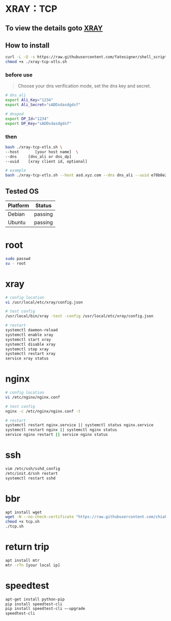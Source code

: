 # XRAY：TCP
## To view the details goto [XRAY](https://github.com/XTLS/Xray-core) 

## How to install

```bash
curl -L -O -s https://raw.githubusercontent.com/fatesigner/shell_scripts/master/xray-tcp-xtls/xray-tcp-xtls.sh
chmod +x ./xray-tcp-xtls.sh
```

### before use
> Choose your dns verification mode, set the dns key and secret.

```bash
# dns_ali
export Ali_Key="1234"
export Ali_Secret="sADDsdasdgdsf"

# dnspod
export DP_Id="1234"
export DP_Key="sADDsdasdgdsf"
```

### then 

```bash
bash ./xray-tcp-xtls.sh \
--host       [your host name]  \
--dns     [dns_ali or dns_dp]
--uuid    [xray client id, optional]

# example
bash ./xray-tcp-xtls.sh --host asd.xyz.com --dns dns_ali --uuid e78b8e2c-85cd-4b33-847b-7ec741231d9a
```

## Tested OS
| Platform | Status|
|----|-------|
|Debian|passing
|Ubuntu|passing

# root
```bash
sudo passwd
su - root
```

# xray

```bash
# config location
vi /usr/local/etc/xray/config.json

# test config
/usr/local/bin/xray -test -config /usr/local/etc/xray/config.json

# restart
systemctl daemon-reload 
systemctl enable xray
systemctl start xray
systemctl disable xray
systemctl stop xray
systemctl restart xray
service xray status
```

# nginx
```bash
# config location
vi /etc/nginx/nginx.conf

# test config
nginx -c /etc/nginx/nginx.conf -t

# restart
systemctl restart nginx.service || systemctl status nginx.service
systemctl restart nginx || systemctl nginx status
service nginx restart || service nginx status
```

# ssh
```bash
vim /etc/ssh/sshd_config
/etc/init.d/ssh restart
systemctl restart sshd
```

# bbr
```bash
apt install wget
wget -N --no-check-certificate "https://raw.githubusercontent.com/chiakge/Linux-NetSpeed/master/tcp.sh"
chmod +x tcp.sh
./tcp.sh
```

# return trip
```bash
apt install mtr
mtr -rTn [your local ip]
```

# speedtest
```bash
apt-get install python-pip
pip install speedtest-cli
pip install speedtest-cli –-upgrade
speedtest-cli
```

